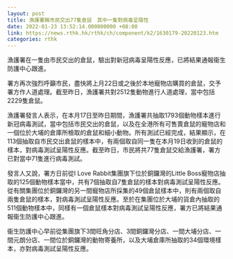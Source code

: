 ```yaml
---
layout: post
title: 漁護署稱市民交出77隻倉鼠　其中一隻對病毒呈陽性
date: 2022-01-23 13:52:14.000000000 +08:00
link: https://news.rthk.hk/rthk/ch/component/k2/1630179-20220123.htm
categories: rthk
---
```


漁護署在一隻由市民交出的倉鼠，驗出對新冠病毒呈陽性反應，已將結果通報衞生防護中心跟進。

署方再次強烈呼籲市民，盡快將上月22日或之後於本地寵物店購買的倉鼠，交予署方作人道處理。截至昨日，漁護署共對2512隻動物進行人道處理，當中包括2229隻倉鼠。

漁護署發言人表示，在本月17日至昨日期間，漁護署共抽取1793個動物樣本進行新冠病毒測試，當中包括市民交出的倉鼠，以及在全港所有可售賣倉鼠的寵物店和一個位於大埔的倉庫所檢取的倉鼠和細小動物。所有測試已經完成，結果顯示，在113個抽取自市民交出倉鼠的樣本中，有兩個取自同一隻在本月19日收到的倉鼠的樣本，對病毒測試呈陽性反應。截至昨日，市民將共77隻倉鼠交給漁護署，署方已對當中71隻進行病毒測試。

發言人又說，署方日前從I Love Rabbit集團旗下位於銅鑼灣的Little Boss寵物店抽取的125個動物樣本當中，共有7個抽取自7隻倉鼠的樣本對病毒測試呈陽性反應。從有關集團位於銅鑼灣的另一間寵物店所採集的49個倉鼠樣本中，則有兩個取自兩隻倉鼠的樣本，對病毒測試呈陽性反應。至於在集團位於大埔的貨倉內抽取的511個動物樣本中，同樣有一個倉鼠樣本對病毒測試呈陽性反應，署方已將結果通報衞生防護中心跟進。

衞生防護中心早前從集團旗下3間旺角分店、3間銅鑼灣分店、一間大埔分店、一間元朗分店、一間位於銅鑼灣的動物寄養所，以及大埔倉庫所抽取的34個環境樣本，亦對病毒測試呈陽性反應。
